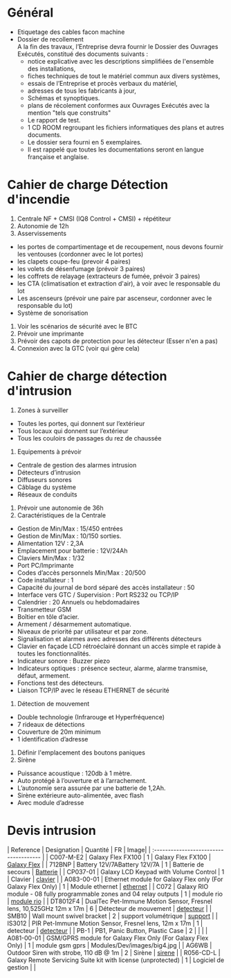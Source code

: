 Général
=================
* Etiquetage des cables facon machine
* Dossier de recollement  
  A la fin des travaux, l’Entreprise devra fournir le Dossier des Ouvrages Exécutés, constitué des documents suivants :
  * notice explicative avec les descriptions simplifiées de l'ensemble des installations,
  * fiches techniques de tout le matériel commun aux divers systèmes,
  * essais de l’Entreprise et procès verbaux du matériel,
  * adresses de tous les fabricants à jour,
  * Schémas et synoptiques.
  * plans de récolement conformes aux Ouvrages Exécutés avec la mention "tels que construits"
  * Le rapport de test.
  * 1 CD ROOM regroupant les fichiers informatiques des plans et autres documents.
  * Le dossier sera fourni en 5 exemplaires.
  * Il est rappelé que toutes les documentations seront en langue française et anglaise.




Cahier de charge Détection d'incendie
===================================

1. Centrale NF + CMSI (IQ8 Control + CMSI) + répétiteur
1. Autonomie de 12h
1. Asservissements
 * les portes de compartimentage et de recoupement, nous devons fournir les ventouses (cordonner avec le lot portes)
 * les clapets coupe-feu (prevoir 4 paires)
 * les volets de désenfumage (prévoir 3 paires)
 * les coffrets de relayage (extracteurs de fumée, prévoir 3 paires)
 * les CTA (climatisation et extraction d'air), à voir avec le responsable du lot
 * Les ascenseurs (prévoir une paire par ascenseur, cordonner avec le responsable du lot)
 * Système de sonorisation

1. Voir les scénarios de sécurité avec le BTC
1. Prévoir une imprimante
1. Prévoir des capots de protection pour les détecteur (Esser n'en a pas)
1. Connexion avec la GTC (voir qui gère cela)


Cahier de charge détection d'intrusion
=======================================

1. Zones à surveiller
 * Toutes les portes, qui donnent sur l’extérieur
 * Tous locaux qui donnent sur l’extérieur
 * Tous les couloirs de passages du rez de chaussée

1. Equipements à prévoir
 * Centrale de gestion des alarmes intrusion
 * Détecteurs d’intrusion
 * Diffuseurs sonores
 * Câblage du système
 * Réseaux de conduits

1. Prévoir une autonomie de 36h
1. Caractéristiques de la Centrale
 * Gestion de Min/Max : 15/450 entrées
 * Gestion de Min/Max : 10/150 sorties.
 * Alimentation 12V : 2,3A
 * Emplacement pour batterie : 12V/24Ah
 * Claviers Min/Max : 1/32
 * Port PC/Imprimante
 * Codes d’accès personnels Min/Max : 20/500
 * Code installateur : 1
 * Capacité du journal de bord séparé des accès installateur : 50
 * Interface vers GTC / Supervision : Port RS232 ou TCP/IP
 * Calendrier : 20 Annuels ou hebdomadaires
 * Transmetteur GSM
 * Boîtier en tôle d’acier.
 * Armement / désarmement automatique.
 * Niveaux de priorité par utilisateur et par zone.
 * Signalisation et alarmes avec adresses des différents détecteurs
 * Clavier en façade LCD rétroéclairé donnant un accès simple et rapide à toutes les fonctionnalités.
 * Indicateur sonore : Buzzer piezo
 * Indicateurs optiques : présence secteur, alarme, alarme transmise, défaut, armement.
 * Fonctions test des détecteurs.
 * Liaison TCP/IP avec le réseau ETHERNET de sécurité

1. Détection de mouvement
 * Double technologie (Infrarouge et Hyperfréquence)
 * 7 rideaux de détections
 * Couverture de 20m minimum
 * 1 identification d’adresse

1. Définir l'emplacement des boutons paniques
1. Sirène
 * Puissance acoustique : 120db à 1 mètre.
 * Auto protégé à l’ouverture et à l’arrachement.
 * L’autonomie sera assurée par une batterie de 1,2Ah.
 * Sirène extérieure auto-alimentée, avec flash
 * Avec module d’adresse

Devis intrusion
=========================

| Reference | Designation    | Quantité |  FR | Image|
| :------------------------------------- |
| C007-M-E2 | Galaxy Flex FX100 | 1 | Galaxy Flex FX100 | [Galaxy Flex](Modules/Dev/images/GlxyFlx_06_lo.jpg) |
| 712BNP | Battery 12V/7ABattery 12V/7A | 1 | Batterie de secours | [Batterie](Modules/Dev/images/batt.jpg) |
| CP037-01 | Galaxy LCD Keypad with Volume Control | 1 | Clavier | [clavier](Yonkou/Modules/Dev/images/GlxyFlx_21_lo.jpg) |
| A083-00-01 | Ethernet module for Galaxy Flex only  (For Galaxy Flex Only) | 1 | Module ethernet | [ethernet](Modules/Dev/images/180x180_A83-01-00.jpg) |
| C072 | Galaxy RIO module - 08 fully programmable zones and 04 relay outputs | 1 | module rio | [module rio](Dev/images/RIO_F_pr.jpg) |
| DT8012F4 | DualTec Pet-Immune Motion Sensor, Fresnel lens, 10,525GHz 12m x 17m	 | 6 | Détecteur de mouvement | [detecteur](Yonkou/Modules/Dev/images/big.jpg) |
| SMB10 | Wall mount swivel bracket | 2 | support volumétrique | [support](Modules/Dev/images/big2.jpg) |
| IS3012 | PIR Pet-Immune Motion Sensor, Fresnel lens, 12m x 17m	 | 1 | detecteur  | [detecteur](Yonkou/Modules/Dev/images/big3.jpg) |
| PB-1 | PB1, Panic Button, Plastic Case | 2 |  |  |
| A081-00-01	 | GSM/GPRS module for Galaxy Flex Only (For Galaxy Flex Only) | 1 | module gsm gprs | Modules/Dev/images/big4.jpg |
| AG6WB | Outdoor Siren with strobe, 110 dB @ 1m	 | 2 | Sirène | [sirene](Yonkou/Modules/Dev/images/AG6-WB_uk_pr.jpg) |
| R056-CD-L | Galaxy Remote Servicing Suite kit with license (unprotected)	 | 1 | Logiciel de gestion |  |
